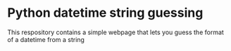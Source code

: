 # Python datetime string guessing
This respository contains a simple webpage that lets you guess the format of a datetime from a string
